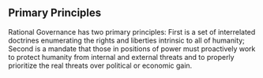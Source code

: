 ## Primary Principles

Rational Governance has two primary principles: First is a set of interrelated doctrines enumerating the rights and liberties intrinsic to all of humanity; Second is a mandate that those in positions of power must proactively work to protect humanity from internal and external threats and to properly prioritize the real threats over political or economic gain.

